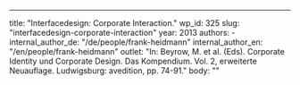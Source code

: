 ---
  title: "Interfacedesign: Corporate Interaction."
  wp_id: 325
  slug: "interfacedesign-corporate-interaction"
  year: 2013
  authors: 
    - 
      internal_author_de: "/de/people/frank-heidmann"
      internal_author_en: "/en/people/frank-heidmann"
  outlet: "In: Beyrow, M. et al. (Eds). Corporate Identity und Corporate Design. Das Kompendium. Vol. 2, erweiterte Neuauflage. Ludwigsburg: avedition, pp. 74-91."
  body: ""
